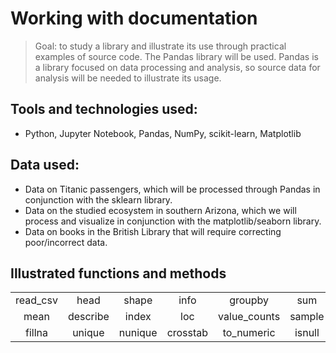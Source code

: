 # Working with documentation

> Goal: to study a library and illustrate its use through practical examples of source code. The Pandas library will be used. Pandas is a library focused on data processing and analysis, so source data for analysis will be needed to illustrate its usage.


## Tools and technologies used:
- Python, Jupyter Notebook, Pandas, NumPy, scikit-learn, Matplotlib

## Data used:

- Data on Titanic passengers, which will be processed through Pandas in conjunction with the sklearn library.
- Data on the studied ecosystem in southern Arizona, which we will process and visualize in conjunction with the matplotlib/seaborn library.
- Data on books in the British Library that will require correcting poor/incorrect data.


## Illustrated functions and methods
<table>
    <tr><td><center>read_csv</center></td><td><center>head</center></td>
    <td><center>shape</center></td><td><center>info</center></td>
    <td><center>groupby</center></td><td><center>sum</center></td>
    <td><center>sort_values</center></td><td><center>tail</center></td></tr>
    <tr><td><center>mean</center></td><td><center>describe</center></td>
    <td><center>index</center></td><td><center>loc</center></td>
    <td><center>value_counts</center></td><td><center>sample</center></td>
    <td><center>to_datetime</center></td><td><center>dropna</center></td></tr>
    <tr><td><center>fillna</center></td><td><center>unique</center></td>
    <td><center>nunique</center></td><td><center>crosstab</center></td>
    <td><center>to_numeric</center></td><td><center>isnull</center></td>
    <td><center>drop</center></td><td><center>median</center></td></tr>
</table>